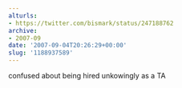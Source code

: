 ```yaml
---
alturls:
- https://twitter.com/bismark/status/247188762
archive:
- 2007-09
date: '2007-09-04T20:26:29+00:00'
slug: '1188937589'
---
```


confused about being hired unkowingly as a TA


